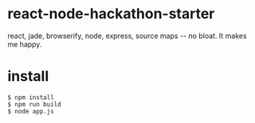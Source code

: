 # react-node-hackathon-starter
react, jade, browserify, node, express, source maps -- no bloat.  It makes me happy.

# install
    $ npm install
    $ npm run build
    $ node app.js

